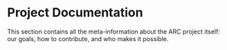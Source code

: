 <div class="section-hero">
  <h1>Project Documentation</h1>
  <p>This section contains all the meta-information about the ARC project itself: our goals, how to contribute, and who makes it possible.</p>
</div>
